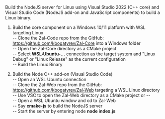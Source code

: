 Build the NodeJS server for Linux using Visual Studio 2022 (C++ core) and Visual Studio Code (NodeJS add-on and JavaScript components)
to build a Linux binary.

1. Build the core component on a Windows 10/11 platform with WSL targeting Linux   
-- Clone the Zal-Code repo from the GitHub: https://github.com/kbogatyrev/Zal-Core into a Windows folder   
-- Open the Zal-Core directory as a CMake project   
-- Select **WSL:Ubuntu-...** connection as the target system and "Linux Debug" or "Linux Release" as the current configuration   
-- Build the Linux Binary   

3. Build the Node C++ add-on (Visual Studio Code)   
-- Open an WSL Ubuntu connection   
-- Clone the Zal-Web repo from the GitHub: https://github.com/kbogatyrev/Zal-Web targeting a WSL Linux directory   
-- Use VSC to open the Zal-Web directory as a CMake project or --   
-- Open a WSL Ubuntu window and cd to Zal-Web   
-- Say **cmake-js** to build the NodeJS server   
-- Start the server by entering node **node index.js**   

